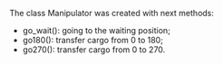 The class Manipulator was created with next methods:
- go_wait(): going to the waiting position;
- go180(): transfer cargo from 0 to 180;
- go270(): transfer cargo from 0 to 270.
